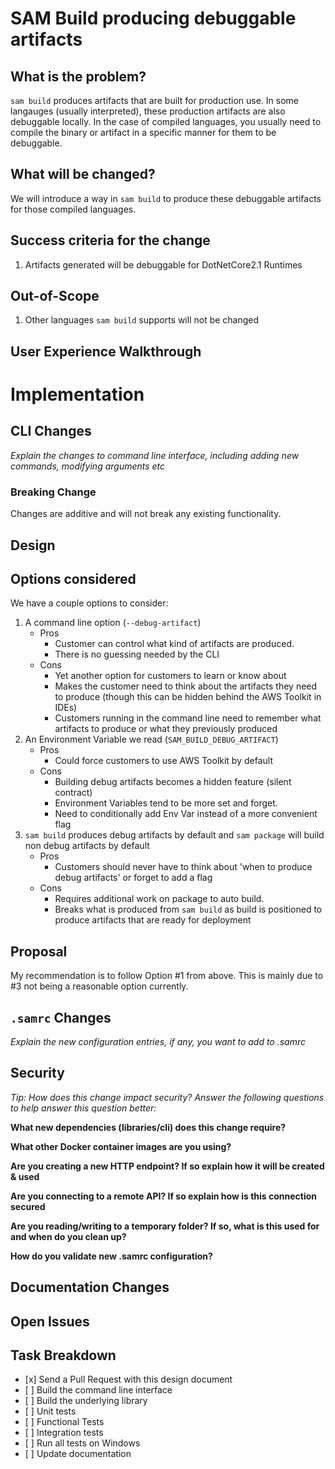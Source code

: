 SAM Build producing debuggable artifacts
========================================

What is the problem?
--------------------

`sam build` produces artifacts that are built for production use. In some langauges (usually interpreted), 
these production artifacts are also debuggable locally. In the case of compiled languages, you usually need to compile
the binary or artifact in a specific manner for them to be debuggable.  

What will be changed?
---------------------

We will introduce a way in `sam build` to produce these debuggable artifacts for those compiled languages.

Success criteria for the change
-------------------------------

1. Artifacts generated will be debuggable for DotNetCore2.1 Runtimes

Out-of-Scope
------------

1. Other languages `sam build` supports will not be changed

User Experience Walkthrough
---------------------------

Implementation
==============

CLI Changes
-----------

*Explain the changes to command line interface, including adding new
commands, modifying arguments etc*

### Breaking Change

Changes are additive and will not break any existing functionality.

Design
------

Options considered
------------------
We have a couple options to consider:

1. A command line option (`--debug-artifact`)
    * Pros
        * Customer can control what kind of artifacts are produced.
        * There is no guessing needed by the CLI
    * Cons
        * Yet another option for customers to learn or know about
        * Makes the customer need to think about the artifacts they need to produce (though this can be hidden
        behind the AWS Toolkit in IDEs)
        * Customers running in the command line need to remember what artifacts to produce or what they previously produced
2. An Environment Variable we read (`SAM_BUILD_DEBUG_ARTIFACT`)
    * Pros
        * Could force customers to use AWS Toolkit by default
    * Cons
        * Building debug artifacts becomes a hidden feature (silent contract)
        * Environment Variables tend to be more set and forget.
        * Need to conditionally add Env Var instead of a more convenient flag
3. `sam build` produces debug artifacts by default and `sam package` will build non debug artifacts by default
    * Pros
        * Customers should never have to think about 'when to produce debug artifacts' or forget to add a flag
    * Cons
        * Requires additional work on package to auto build.
        * Breaks what is produced from `sam build` as build is positioned to produce artifacts that are ready for deployment

Proposal
--------

My recommendation is to follow Option #1 from above. This is mainly due to #3 not being a reasonable option currently.

`.samrc` Changes
----------------

*Explain the new configuration entries, if any, you want to add to
.samrc*

Security
--------

*Tip: How does this change impact security? Answer the following
questions to help answer this question better:*

**What new dependencies (libraries/cli) does this change require?**

**What other Docker container images are you using?**

**Are you creating a new HTTP endpoint? If so explain how it will be
created & used**

**Are you connecting to a remote API? If so explain how is this
connection secured**

**Are you reading/writing to a temporary folder? If so, what is this
used for and when do you clean up?**

**How do you validate new .samrc configuration?**

Documentation Changes
---------------------

Open Issues
-----------

Task Breakdown
--------------

-   \[x\] Send a Pull Request with this design document
-   \[ \] Build the command line interface
-   \[ \] Build the underlying library
-   \[ \] Unit tests
-   \[ \] Functional Tests
-   \[ \] Integration tests
-   \[ \] Run all tests on Windows
-   \[ \] Update documentation
